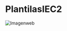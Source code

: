 # PlantilasIEC2
![Imagenweb](https://github.com/DiegoJimenez14/PlantilasIEC2/assets/115049957/3d67dfa3-a501-4e4c-9afa-4234b3c99c0c)

